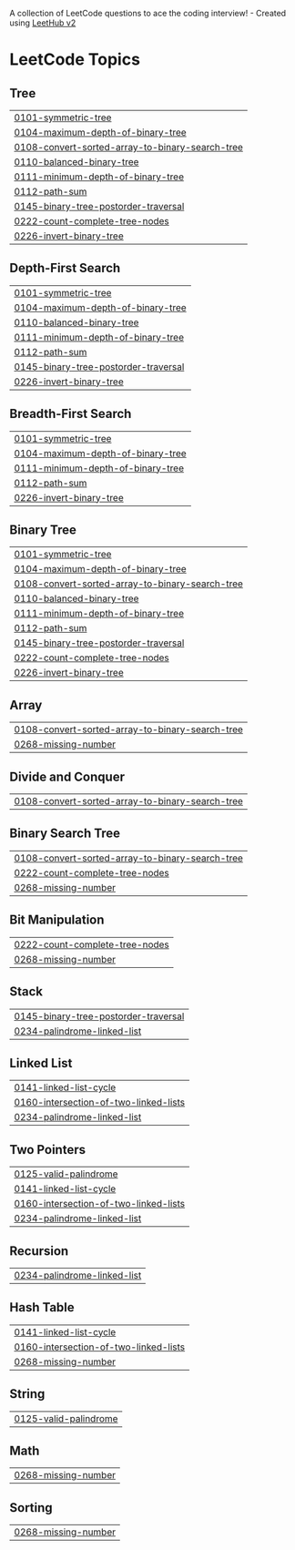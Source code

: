 A collection of LeetCode questions to ace the coding interview! - Created using [LeetHub v2](https://github.com/arunbhardwaj/LeetHub-2.0)
<!---LeetCode Topics Start-->
# LeetCode Topics
## Tree
|  |
| ------- |
| [0101-symmetric-tree](https://github.com/pieceofcakey/LeetCode/tree/master/0101-symmetric-tree) |
| [0104-maximum-depth-of-binary-tree](https://github.com/pieceofcakey/LeetCode/tree/master/0104-maximum-depth-of-binary-tree) |
| [0108-convert-sorted-array-to-binary-search-tree](https://github.com/pieceofcakey/LeetCode/tree/master/0108-convert-sorted-array-to-binary-search-tree) |
| [0110-balanced-binary-tree](https://github.com/pieceofcakey/LeetCode/tree/master/0110-balanced-binary-tree) |
| [0111-minimum-depth-of-binary-tree](https://github.com/pieceofcakey/LeetCode/tree/master/0111-minimum-depth-of-binary-tree) |
| [0112-path-sum](https://github.com/pieceofcakey/LeetCode/tree/master/0112-path-sum) |
| [0145-binary-tree-postorder-traversal](https://github.com/pieceofcakey/LeetCode/tree/master/0145-binary-tree-postorder-traversal) |
| [0222-count-complete-tree-nodes](https://github.com/pieceofcakey/LeetCode/tree/master/0222-count-complete-tree-nodes) |
| [0226-invert-binary-tree](https://github.com/pieceofcakey/LeetCode/tree/master/0226-invert-binary-tree) |
## Depth-First Search
|  |
| ------- |
| [0101-symmetric-tree](https://github.com/pieceofcakey/LeetCode/tree/master/0101-symmetric-tree) |
| [0104-maximum-depth-of-binary-tree](https://github.com/pieceofcakey/LeetCode/tree/master/0104-maximum-depth-of-binary-tree) |
| [0110-balanced-binary-tree](https://github.com/pieceofcakey/LeetCode/tree/master/0110-balanced-binary-tree) |
| [0111-minimum-depth-of-binary-tree](https://github.com/pieceofcakey/LeetCode/tree/master/0111-minimum-depth-of-binary-tree) |
| [0112-path-sum](https://github.com/pieceofcakey/LeetCode/tree/master/0112-path-sum) |
| [0145-binary-tree-postorder-traversal](https://github.com/pieceofcakey/LeetCode/tree/master/0145-binary-tree-postorder-traversal) |
| [0226-invert-binary-tree](https://github.com/pieceofcakey/LeetCode/tree/master/0226-invert-binary-tree) |
## Breadth-First Search
|  |
| ------- |
| [0101-symmetric-tree](https://github.com/pieceofcakey/LeetCode/tree/master/0101-symmetric-tree) |
| [0104-maximum-depth-of-binary-tree](https://github.com/pieceofcakey/LeetCode/tree/master/0104-maximum-depth-of-binary-tree) |
| [0111-minimum-depth-of-binary-tree](https://github.com/pieceofcakey/LeetCode/tree/master/0111-minimum-depth-of-binary-tree) |
| [0112-path-sum](https://github.com/pieceofcakey/LeetCode/tree/master/0112-path-sum) |
| [0226-invert-binary-tree](https://github.com/pieceofcakey/LeetCode/tree/master/0226-invert-binary-tree) |
## Binary Tree
|  |
| ------- |
| [0101-symmetric-tree](https://github.com/pieceofcakey/LeetCode/tree/master/0101-symmetric-tree) |
| [0104-maximum-depth-of-binary-tree](https://github.com/pieceofcakey/LeetCode/tree/master/0104-maximum-depth-of-binary-tree) |
| [0108-convert-sorted-array-to-binary-search-tree](https://github.com/pieceofcakey/LeetCode/tree/master/0108-convert-sorted-array-to-binary-search-tree) |
| [0110-balanced-binary-tree](https://github.com/pieceofcakey/LeetCode/tree/master/0110-balanced-binary-tree) |
| [0111-minimum-depth-of-binary-tree](https://github.com/pieceofcakey/LeetCode/tree/master/0111-minimum-depth-of-binary-tree) |
| [0112-path-sum](https://github.com/pieceofcakey/LeetCode/tree/master/0112-path-sum) |
| [0145-binary-tree-postorder-traversal](https://github.com/pieceofcakey/LeetCode/tree/master/0145-binary-tree-postorder-traversal) |
| [0222-count-complete-tree-nodes](https://github.com/pieceofcakey/LeetCode/tree/master/0222-count-complete-tree-nodes) |
| [0226-invert-binary-tree](https://github.com/pieceofcakey/LeetCode/tree/master/0226-invert-binary-tree) |
## Array
|  |
| ------- |
| [0108-convert-sorted-array-to-binary-search-tree](https://github.com/pieceofcakey/LeetCode/tree/master/0108-convert-sorted-array-to-binary-search-tree) |
| [0268-missing-number](https://github.com/pieceofcakey/LeetCode/tree/master/0268-missing-number) |
## Divide and Conquer
|  |
| ------- |
| [0108-convert-sorted-array-to-binary-search-tree](https://github.com/pieceofcakey/LeetCode/tree/master/0108-convert-sorted-array-to-binary-search-tree) |
## Binary Search Tree
|  |
| ------- |
| [0108-convert-sorted-array-to-binary-search-tree](https://github.com/pieceofcakey/LeetCode/tree/master/0108-convert-sorted-array-to-binary-search-tree) |
| [0222-count-complete-tree-nodes](https://github.com/pieceofcakey/LeetCode/tree/master/0222-count-complete-tree-nodes) |
| [0268-missing-number](https://github.com/pieceofcakey/LeetCode/tree/master/0268-missing-number) |
## Bit Manipulation
|  |
| ------- |
| [0222-count-complete-tree-nodes](https://github.com/pieceofcakey/LeetCode/tree/master/0222-count-complete-tree-nodes) |
| [0268-missing-number](https://github.com/pieceofcakey/LeetCode/tree/master/0268-missing-number) |
## Stack
|  |
| ------- |
| [0145-binary-tree-postorder-traversal](https://github.com/pieceofcakey/LeetCode/tree/master/0145-binary-tree-postorder-traversal) |
| [0234-palindrome-linked-list](https://github.com/pieceofcakey/LeetCode/tree/master/0234-palindrome-linked-list) |
## Linked List
|  |
| ------- |
| [0141-linked-list-cycle](https://github.com/pieceofcakey/LeetCode/tree/master/0141-linked-list-cycle) |
| [0160-intersection-of-two-linked-lists](https://github.com/pieceofcakey/LeetCode/tree/master/0160-intersection-of-two-linked-lists) |
| [0234-palindrome-linked-list](https://github.com/pieceofcakey/LeetCode/tree/master/0234-palindrome-linked-list) |
## Two Pointers
|  |
| ------- |
| [0125-valid-palindrome](https://github.com/pieceofcakey/LeetCode/tree/master/0125-valid-palindrome) |
| [0141-linked-list-cycle](https://github.com/pieceofcakey/LeetCode/tree/master/0141-linked-list-cycle) |
| [0160-intersection-of-two-linked-lists](https://github.com/pieceofcakey/LeetCode/tree/master/0160-intersection-of-two-linked-lists) |
| [0234-palindrome-linked-list](https://github.com/pieceofcakey/LeetCode/tree/master/0234-palindrome-linked-list) |
## Recursion
|  |
| ------- |
| [0234-palindrome-linked-list](https://github.com/pieceofcakey/LeetCode/tree/master/0234-palindrome-linked-list) |
## Hash Table
|  |
| ------- |
| [0141-linked-list-cycle](https://github.com/pieceofcakey/LeetCode/tree/master/0141-linked-list-cycle) |
| [0160-intersection-of-two-linked-lists](https://github.com/pieceofcakey/LeetCode/tree/master/0160-intersection-of-two-linked-lists) |
| [0268-missing-number](https://github.com/pieceofcakey/LeetCode/tree/master/0268-missing-number) |
## String
|  |
| ------- |
| [0125-valid-palindrome](https://github.com/pieceofcakey/LeetCode/tree/master/0125-valid-palindrome) |
## Math
|  |
| ------- |
| [0268-missing-number](https://github.com/pieceofcakey/LeetCode/tree/master/0268-missing-number) |
## Sorting
|  |
| ------- |
| [0268-missing-number](https://github.com/pieceofcakey/LeetCode/tree/master/0268-missing-number) |
<!---LeetCode Topics End-->